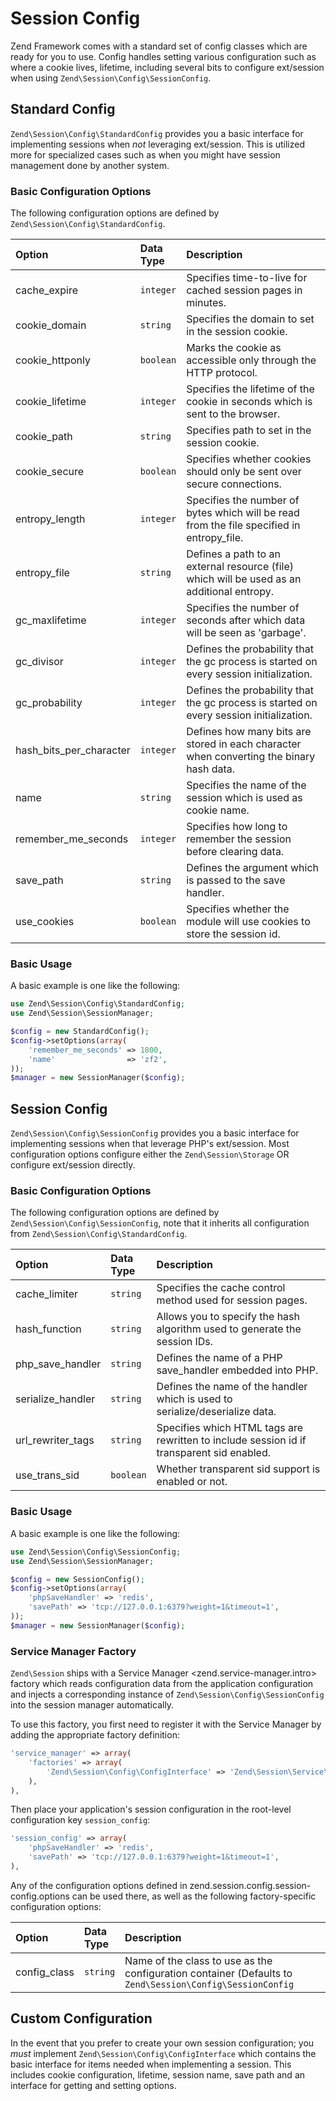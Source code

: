 # Session Config

Zend Framework comes with a standard set of config classes which are ready for you to use. Config
handles setting various configuration such as where a cookie lives, lifetime, including several bits
to configure ext/session when using `Zend\Session\Config\SessionConfig`.

## Standard Config

`Zend\Session\Config\StandardConfig` provides you a basic interface for implementing sessions when
*not* leveraging ext/session. This is utilized more for specialized cases such as when you might
have session management done by another system.

### Basic Configuration Options

The following configuration options are defined by `Zend\Session\Config\StandardConfig`.

<table>
<colgroup>
<col width="19%" />
<col width="10%" />
<col width="70%" />
</colgroup>
<thead>
<tr class="header">
<th align="left">Option</th>
<th align="left">Data Type</th>
<th align="left">Description</th>
</tr>
</thead>
<tbody>
<tr class="odd">
<td align="left">cache_expire</td>
<td align="left"><code>integer</code></td>
<td align="left">Specifies time-to-live for cached session pages in minutes.</td>
</tr>
<tr class="even">
<td align="left">cookie_domain</td>
<td align="left"><code>string</code></td>
<td align="left">Specifies the domain to set in the session cookie.</td>
</tr>
<tr class="odd">
<td align="left">cookie_httponly</td>
<td align="left"><code>boolean</code></td>
<td align="left">Marks the cookie as accessible only through the HTTP protocol.</td>
</tr>
<tr class="even">
<td align="left">cookie_lifetime</td>
<td align="left"><code>integer</code></td>
<td align="left">Specifies the lifetime of the cookie in seconds which is sent to the browser.</td>
</tr>
<tr class="odd">
<td align="left">cookie_path</td>
<td align="left"><code>string</code></td>
<td align="left">Specifies path to set in the session cookie.</td>
</tr>
<tr class="even">
<td align="left">cookie_secure</td>
<td align="left"><code>boolean</code></td>
<td align="left">Specifies whether cookies should only be sent over secure connections.</td>
</tr>
<tr class="odd">
<td align="left">entropy_length</td>
<td align="left"><code>integer</code></td>
<td align="left">Specifies the number of bytes which will be read from the file specified in
entropy_file.</td>
</tr>
<tr class="even">
<td align="left">entropy_file</td>
<td align="left"><code>string</code></td>
<td align="left">Defines a path to an external resource (file) which will be used as an additional
entropy.</td>
</tr>
<tr class="odd">
<td align="left">gc_maxlifetime</td>
<td align="left"><code>integer</code></td>
<td align="left">Specifies the number of seconds after which data will be seen as 'garbage'.</td>
</tr>
<tr class="even">
<td align="left">gc_divisor</td>
<td align="left"><code>integer</code></td>
<td align="left">Defines the probability that the gc process is started on every session
initialization.</td>
</tr>
<tr class="odd">
<td align="left">gc_probability</td>
<td align="left"><code>integer</code></td>
<td align="left">Defines the probability that the gc process is started on every session
initialization.</td>
</tr>
<tr class="even">
<td align="left">hash_bits_per_character</td>
<td align="left"><code>integer</code></td>
<td align="left">Defines how many bits are stored in each character when converting the binary hash
data.</td>
</tr>
<tr class="odd">
<td align="left">name</td>
<td align="left"><code>string</code></td>
<td align="left">Specifies the name of the session which is used as cookie name.</td>
</tr>
<tr class="even">
<td align="left">remember_me_seconds</td>
<td align="left"><code>integer</code></td>
<td align="left">Specifies how long to remember the session before clearing data.</td>
</tr>
<tr class="odd">
<td align="left">save_path</td>
<td align="left"><code>string</code></td>
<td align="left">Defines the argument which is passed to the save handler.</td>
</tr>
<tr class="even">
<td align="left">use_cookies</td>
<td align="left"><code>boolean</code></td>
<td align="left">Specifies whether the module will use cookies to store the session id.</td>
</tr>
</tbody>
</table>

### Basic Usage

A basic example is one like the following:

```php
use Zend\Session\Config\StandardConfig;
use Zend\Session\SessionManager;

$config = new StandardConfig();
$config->setOptions(array(
    'remember_me_seconds' => 1800,
    'name'                => 'zf2',
));
$manager = new SessionManager($config);
```

## Session Config

`Zend\Session\Config\SessionConfig` provides you a basic interface for implementing sessions when
that leverage PHP's ext/session. Most configuration options configure either the
`Zend\Session\Storage` OR configure ext/session directly.

### Basic Configuration Options

The following configuration options are defined by `Zend\Session\Config\SessionConfig`, note that it
inherits all configuration from `Zend\Session\Config\StandardConfig`.

<table>
<colgroup>
<col width="19%" />
<col width="10%" />
<col width="70%" />
</colgroup>
<thead>
<tr class="header">
<th align="left">Option</th>
<th align="left">Data Type</th>
<th align="left">Description</th>
</tr>
</thead>
<tbody>
<tr class="odd">
<td align="left">cache_limiter</td>
<td align="left"><code>string</code></td>
<td align="left">Specifies the cache control method used for session pages.</td>
</tr>
<tr class="even">
<td align="left">hash_function</td>
<td align="left"><code>string</code></td>
<td align="left">Allows you to specify the hash algorithm used to generate the session IDs.</td>
</tr>
<tr class="odd">
<td align="left">php_save_handler</td>
<td align="left"><code>string</code></td>
<td align="left">Defines the name of a PHP save_handler embedded into PHP.</td>
</tr>
<tr class="even">
<td align="left">serialize_handler</td>
<td align="left"><code>string</code></td>
<td align="left">Defines the name of the handler which is used to serialize/deserialize data.</td>
</tr>
<tr class="odd">
<td align="left">url_rewriter_tags</td>
<td align="left"><code>string</code></td>
<td align="left">Specifies which HTML tags are rewritten to include session id if transparent sid
enabled.</td>
</tr>
<tr class="even">
<td align="left">use_trans_sid</td>
<td align="left"><code>boolean</code></td>
<td align="left">Whether transparent sid support is enabled or not.</td>
</tr>
</tbody>
</table>

### Basic Usage

A basic example is one like the following:

```php
use Zend\Session\Config\SessionConfig;
use Zend\Session\SessionManager;

$config = new SessionConfig();
$config->setOptions(array(
    'phpSaveHandler' => 'redis',
    'savePath' => 'tcp://127.0.0.1:6379?weight=1&timeout=1',
));
$manager = new SessionManager($config);
```

### Service Manager Factory

`Zend\Session` ships with a Service Manager &lt;zend.service-manager.intro&gt; factory which reads
configuration data from the application configuration and injects a corresponding instance of
`Zend\Session\Config\SessionConfig` into the session manager automatically.

To use this factory, you first need to register it with the Service Manager by adding the
appropriate factory definition:

```php
'service_manager' => array(
    'factories' => array(
        'Zend\Session\Config\ConfigInterface' => 'Zend\Session\Service\SessionConfigFactory',
    ),
),
```

Then place your application's session configuration in the root-level configuration key
`session_config`:

```php
'session_config' => array(
    'phpSaveHandler' => 'redis',
    'savePath' => 'tcp://127.0.0.1:6379?weight=1&timeout=1',
),
```

Any of the configuration options defined in zend.session.config.session-config.options can be used
there, as well as the following factory-specific configuration options:

<table>
<colgroup>
<col width="19%" />
<col width="10%" />
<col width="70%" />
</colgroup>
<thead>
<tr class="header">
<th align="left">Option</th>
<th align="left">Data Type</th>
<th align="left">Description</th>
</tr>
</thead>
<tbody>
<tr class="odd">
<td align="left">config_class</td>
<td align="left"><code>string</code></td>
<td align="left">Name of the class to use as the configuration container (Defaults to
<code>Zend\Session\Config\SessionConfig</code></td>
</tr>
</tbody>
</table>

## Custom Configuration

In the event that you prefer to create your own session configuration; you *must* implement
`Zend\Session\Config\ConfigInterface` which contains the basic interface for items needed when
implementing a session. This includes cookie configuration, lifetime, session name, save path and an
interface for getting and setting options.

